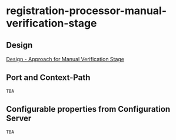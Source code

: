 # registration-processor-manual-verification-stage

## Design

[Design - Approach for Manual Verification Stage](https://github.com/mosip/registration/blob/master/design/registration-processor/Approach_for_manual_adjudication.md)

## Port and Context-Path
```
TBA
```
## Configurable properties from Configuration Server
```
TBA
```

